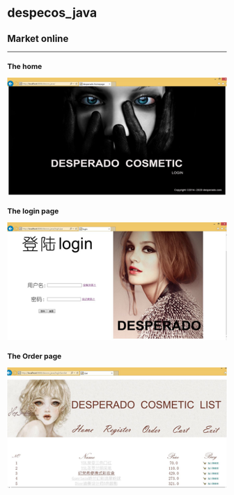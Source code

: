 # despecos_java
## Market online 
---
### The home
![the homepage](home.JPG)
### The login page
![the login page](log.JPG)
### The Order page
![the order page](order.JPG)
